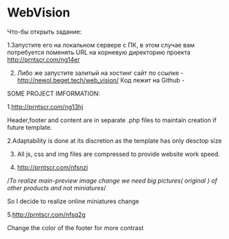 # WebVision
Что-бы открыть задание:

1.Запустите его на локальном сервере с ПК, в этом случае вам потребуется поменять URL
на корневую директорию проекта http://prntscr.com/ng14er

2. Либо же запустите залитый на хостинг сайт по ссылке - http://newol.beget.tech/web_vision/
   Код лежит на Github - 



SOME PROJECT IMFORMATION:

1.http://prntscr.com/ng13hj

Header,footer and content are in separate .php files to maintain creation if future template.

2.Adaptability is done at its discretion as the template has only desctop size

3. All js, css and img files are compressed to provide website work speed.

4. http://prntscr.com/nfsnzi

/*To realize main-preview
 image change we need big 
pictures( original ) of other products 
and not miniatures*/

So I decide to realize online miniatures change

5.http://prntscr.com/nfsq2g

Сhange the color of the footer for more contrast
